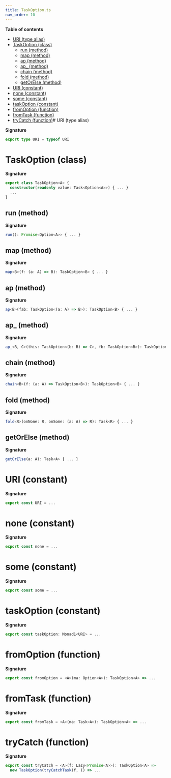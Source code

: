 ```yaml
---
title: TaskOption.ts
nav_order: 10
---
```


**Table of contents**

- [URI (type alias)](#uri-type-alias)
- [TaskOption (class)](#taskoption-class)
  - [run (method)](#run-method)
  - [map (method)](#map-method)
  - [ap (method)](#ap-method)
  - [ap\_ (method)](#ap_-method)
  - [chain (method)](#chain-method)
  - [fold (method)](#fold-method)
  - [getOrElse (method)](#getorelse-method)
- [URI (constant)](#uri-constant)
- [none (constant)](#none-constant)
- [some (constant)](#some-constant)
- [taskOption (constant)](#taskoption-constant)
- [fromOption (function)](#fromoption-function)
- [fromTask (function)](#fromtask-function)
- [tryCatch (function)](#trycatch-function)# URI (type alias)

**Signature**

```ts
export type URI = typeof URI
```

# TaskOption (class)

**Signature**

```ts
export class TaskOption<A> {
  constructor(readonly value: Task<Option<A>>) { ... }
  ...
}
```

## run (method)

**Signature**

```ts
run(): Promise<Option<A>> { ... }
```

## map (method)

**Signature**

```ts
map<B>(f: (a: A) => B): TaskOption<B> { ... }
```

## ap (method)

**Signature**

```ts
ap<B>(fab: TaskOption<(a: A) => B>): TaskOption<B> { ... }
```

## ap\_ (method)

**Signature**

```ts
ap_<B, C>(this: TaskOption<(b: B) => C>, fb: TaskOption<B>): TaskOption<C> { ... }
```

## chain (method)

**Signature**

```ts
chain<B>(f: (a: A) => TaskOption<B>): TaskOption<B> { ... }
```

## fold (method)

**Signature**

```ts
fold<R>(onNone: R, onSome: (a: A) => R): Task<R> { ... }
```

## getOrElse (method)

**Signature**

```ts
getOrElse(a: A): Task<A> { ... }
```

# URI (constant)

**Signature**

```ts
export const URI = ...
```

# none (constant)

**Signature**

```ts
export const none = ...
```

# some (constant)

**Signature**

```ts
export const some = ...
```

# taskOption (constant)

**Signature**

```ts
export const taskOption: Monad1<URI> = ...
```

# fromOption (function)

**Signature**

```ts
export const fromOption = <A>(ma: Option<A>): TaskOption<A> => ...
```

# fromTask (function)

**Signature**

```ts
export const fromTask = <A>(ma: Task<A>): TaskOption<A> => ...
```

# tryCatch (function)

**Signature**

```ts
export const tryCatch = <A>(f: Lazy<Promise<A>>): TaskOption<A> =>
  new TaskOption(tryCatchTask(f, () => ...
```
